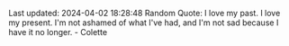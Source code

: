 Last updated: 2024-04-02 18:28:48
Random Quote: I love my past. I love my present. I'm not ashamed of what I've had, and I'm not sad because I have it no longer. - Colette